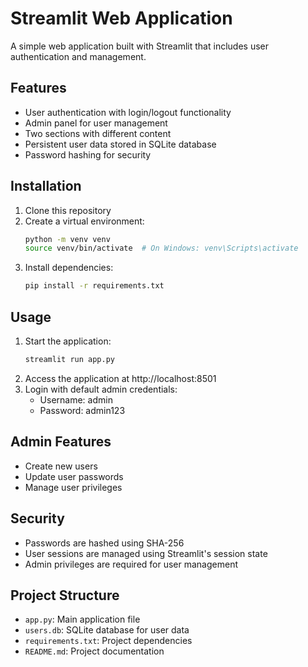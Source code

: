 # Streamlit Web Application

A simple web application built with Streamlit that includes user authentication and management.

## Features

- User authentication with login/logout functionality
- Admin panel for user management
- Two sections with different content
- Persistent user data stored in SQLite database
- Password hashing for security

## Installation

1. Clone this repository
2. Create a virtual environment:
   ```bash
   python -m venv venv
   source venv/bin/activate  # On Windows: venv\Scripts\activate
   ```
3. Install dependencies:
   ```bash
   pip install -r requirements.txt
   ```

## Usage

1. Start the application:
   ```bash
   streamlit run app.py
   ```
2. Access the application at http://localhost:8501
3. Login with default admin credentials:
   - Username: admin
   - Password: admin123

## Admin Features

- Create new users
- Update user passwords
- Manage user privileges

## Security

- Passwords are hashed using SHA-256
- User sessions are managed using Streamlit's session state
- Admin privileges are required for user management

## Project Structure

- `app.py`: Main application file
- `users.db`: SQLite database for user data
- `requirements.txt`: Project dependencies
- `README.md`: Project documentation 